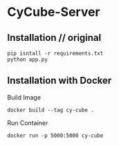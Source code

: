 # CyCube-Server
## Installation // original
    pip isntall -r requirements.txt
    python app.py

## Installation with Docker
Build Image

    docker build --tag cy-cube .
Run Container

    docker run -p 5000:5000 cy-cube